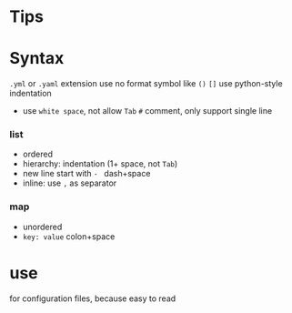 # Tips

# Syntax
`.yml` or `.yaml` extension
use no format symbol like `()` `[]`
use python-style indentation
- use `white space`, not allow `Tab`
`#` comment, only support single line
### list 
- ordered
- hierarchy: indentation (1+ space, not `Tab`)
- new line start with `- ` dash+space 
- inline: use `,` as separator
### map
- unordered
- `key: value` colon+space

# use
for configuration files, because easy to read